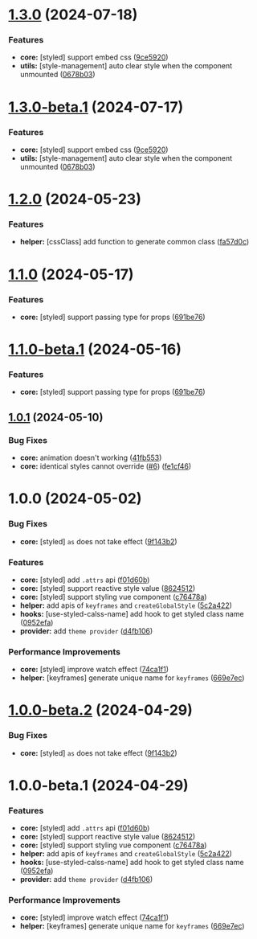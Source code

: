# [1.3.0](https://github.com/v-vibe/vue-styled-components/compare/v1.2.0...v1.3.0) (2024-07-18)


### Features

* **core:** [styled] support embed css ([9ce5920](https://github.com/v-vibe/vue-styled-components/commit/9ce5920e8b2ccc049bae23d4491179d50ea237ec))
* **utils:** [style-management] auto clear style when the component unmounted ([0678b03](https://github.com/v-vibe/vue-styled-components/commit/0678b03b4a179b62f5179503e471557fdfdf0269))

# [1.3.0-beta.1](https://github.com/v-vibe/vue-styled-components/compare/v1.2.0...v1.3.0-beta.1) (2024-07-17)


### Features

* **core:** [styled] support embed css ([9ce5920](https://github.com/v-vibe/vue-styled-components/commit/9ce5920e8b2ccc049bae23d4491179d50ea237ec))
* **utils:** [style-management] auto clear style when the component unmounted ([0678b03](https://github.com/v-vibe/vue-styled-components/commit/0678b03b4a179b62f5179503e471557fdfdf0269))

# [1.2.0](https://github.com/v-vibe/vue-styled-components/compare/v1.1.0...v1.2.0) (2024-05-23)


### Features

* **helper:** [cssClass] add function to generate common class ([fa57d0c](https://github.com/v-vibe/vue-styled-components/commit/fa57d0c653a2edcb897cf86d6b2e3889cc2d8330))

# [1.1.0](https://github.com/v-vibe/vue-styled-components/compare/v1.0.1...v1.1.0) (2024-05-17)


### Features

* **core:** [styled] support passing type for props ([691be76](https://github.com/v-vibe/vue-styled-components/commit/691be768583d33a5b64390a6954bd388f0e51867))

# [1.1.0-beta.1](https://github.com/v-vibe/vue-styled-components/compare/v1.0.1...v1.1.0-beta.1) (2024-05-16)


### Features

* **core:** [styled] support passing type for props ([691be76](https://github.com/v-vibe/vue-styled-components/commit/691be768583d33a5b64390a6954bd388f0e51867))

## [1.0.1](https://github.com/v-vibe/vue-styled-components/compare/v1.0.0...v1.0.1) (2024-05-10)


### Bug Fixes

* **core:** animation doesn't working ([41fb553](https://github.com/v-vibe/vue-styled-components/commit/41fb5535ba9b0ecb5aa0c79700846a3e36f09d85))
* **core:** identical styles cannot override ([#6](https://github.com/v-vibe/vue-styled-components/issues/6)) ([fe1cf46](https://github.com/v-vibe/vue-styled-components/commit/fe1cf46297aa45f20b77b11a2dec22931f196027))

# 1.0.0 (2024-05-02)


### Bug Fixes

* **core:** [styled] `as` does not take effect ([9f143b2](https://github.com/v-vibe/vue-styled-components/commit/9f143b2e534e4155d5593f450a1bb01287d82cdc))


### Features

* **core:** [styled] add `.attrs` api ([f01d60b](https://github.com/v-vibe/vue-styled-components/commit/f01d60b07812233da7372c3ed990f92d0a0c5ec3))
* **core:** [styled] support reactive style value ([8624512](https://github.com/v-vibe/vue-styled-components/commit/862451212c4d917ac6238e2bd4e52a7f454e226d))
* **core:** [styled] support styling vue component ([c76478a](https://github.com/v-vibe/vue-styled-components/commit/c76478a8836f2ba6de7494596b56da7ac180a740))
* **helper:** add apis of `keyframes` and `createGlobalStyle` ([5c2a422](https://github.com/v-vibe/vue-styled-components/commit/5c2a422a68cbdc8cd135121df39a08f4958cc143))
* **hooks:** [use-styled-calss-name] add hook to get styled class name ([0952efa](https://github.com/v-vibe/vue-styled-components/commit/0952efa81fee1494923eebe60e54a85de7402051))
* **provider:** add `theme provider` ([d4fb106](https://github.com/v-vibe/vue-styled-components/commit/d4fb106370ca594b6efa8001bc3c4d2d135b7a66))


### Performance Improvements

* **core:** [styled] improve watch effect ([74ca1f1](https://github.com/v-vibe/vue-styled-components/commit/74ca1f1819ed1575546ccdca817ab1c94a30ff81))
* **helper:** [keyframes] generate unique name for `keyframes` ([669e7ec](https://github.com/v-vibe/vue-styled-components/commit/669e7ec0e841d9ce2fe124fbace290ecf2ed7a11))

# [1.0.0-beta.2](https://github.com/v-vibe/vue-styled-components/compare/v1.0.0-beta.1...v1.0.0-beta.2) (2024-04-29)


### Bug Fixes

* **core:** [styled] `as` does not take effect ([9f143b2](https://github.com/v-vibe/vue-styled-components/commit/9f143b2e534e4155d5593f450a1bb01287d82cdc))

# 1.0.0-beta.1 (2024-04-29)


### Features

* **core:** [styled] add `.attrs` api ([f01d60b](https://github.com/v-vibe/vue-styled-components/commit/f01d60b07812233da7372c3ed990f92d0a0c5ec3))
* **core:** [styled] support reactive style value ([8624512](https://github.com/v-vibe/vue-styled-components/commit/862451212c4d917ac6238e2bd4e52a7f454e226d))
* **core:** [styled] support styling vue component ([c76478a](https://github.com/v-vibe/vue-styled-components/commit/c76478a8836f2ba6de7494596b56da7ac180a740))
* **helper:** add apis of `keyframes` and `createGlobalStyle` ([5c2a422](https://github.com/v-vibe/vue-styled-components/commit/5c2a422a68cbdc8cd135121df39a08f4958cc143))
* **hooks:** [use-styled-calss-name] add hook to get styled class name ([0952efa](https://github.com/v-vibe/vue-styled-components/commit/0952efa81fee1494923eebe60e54a85de7402051))
* **provider:** add `theme provider` ([d4fb106](https://github.com/v-vibe/vue-styled-components/commit/d4fb106370ca594b6efa8001bc3c4d2d135b7a66))


### Performance Improvements

* **core:** [styled] improve watch effect ([74ca1f1](https://github.com/v-vibe/vue-styled-components/commit/74ca1f1819ed1575546ccdca817ab1c94a30ff81))
* **helper:** [keyframes] generate unique name for `keyframes` ([669e7ec](https://github.com/v-vibe/vue-styled-components/commit/669e7ec0e841d9ce2fe124fbace290ecf2ed7a11))
